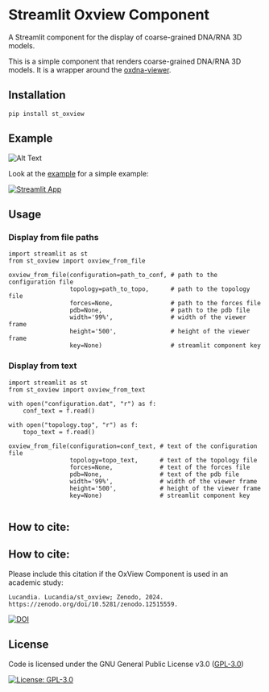 # Streamlit Oxview Component

A Streamlit component for the display of coarse-grained DNA/RNA 3D models.

This is a simple component that renders coarse-grained DNA/RNA 3D models. It is a wrapper around the [oxdna-viewer](https://github.com/sulcgroup/oxdna-viewer.git).

## Installation

```
pip install st_oxview
```

## Example

![Alt Text](example.png)

Look at the [example](https://stoxview.streamlit.app/) for a simple example:

[![Streamlit App](https://static.streamlit.io/badges/streamlit_badge_black_white.svg)](https://stoxview.streamlit.app/)

## Usage

### Display from file paths

```
import streamlit as st
from st_oxview import oxview_from_file

oxview_from_file(configuration=path_to_conf, # path to the configuration file
                 topology=path_to_topo,      # path to the topology file
                 forces=None,                # path to the forces file
                 pdb=None,                   # path to the pdb file
                 width='99%',                # width of the viewer frame
                 height='500',               # height of the viewer frame
                 key=None)                   # streamlit component key

```

### Display from text

```
import streamlit as st
from st_oxview import oxview_from_text

with open("configuration.dat", "r") as f:
    conf_text = f.read()

with open("topology.top", "r") as f:
    topo_text = f.read()

oxview_from_file(configuration=conf_text, # text of the configuration file
                 topology=topo_text,      # text of the topology file
                 forces=None,             # text of the forces file
                 pdb=None,                # text of the pdb file
                 width='99%',             # width of the viewer frame
                 height='500',            # height of the viewer frame
                 key=None)                # streamlit component key


```

## How to cite:

## How to cite:

Please include this citation if the OxView Component is used in an academic study:

```
Lucandia. Lucandia/st_oxview; Zenodo, 2024. https://zenodo.org/doi/10.5281/zenodo.12515559.
```

[![DOI](https://zenodo.org/badge/819322738.svg)](https://zenodo.org/doi/10.5281/zenodo.12515559)


## License

Code is licensed under the GNU General Public License v3.0 ([GPL-3.0](https://www.gnu.org/licenses/gpl-3.0.en.html))

[![License: GPL-3.0](https://img.shields.io/badge/License-GPL%20v3-lightgrey.svg)](https://www.gnu.org/licenses/gpl-3.0.en.html)
